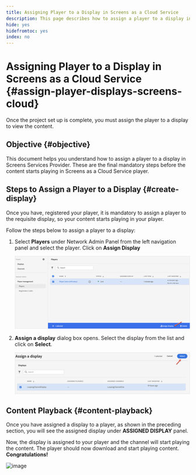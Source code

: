 ```yaml
---
title: Assigning Player to a Display in Screens as a Cloud Service
description: This page describes how to assign a player to a display in Screens as a Cloud Service.
hide: yes
hidefromtoc: yes
index: no
---
```


# Assigning Player to a Display in Screens as a Cloud Service {#assign-player-displays-screens-cloud}

Once the project set up is complete, you must assign the player to a display to view the content.

## Objective {#objective}

This document helps you understand how to assign a player to a display in Screens Services Provider. These are the final mandatory steps before the content starts playing in Screens as a Cloud Service player.

## Steps to Assign a Player to a Display {#create-display}

Once you have, registered your player, it is mandatory to assign a player to the requisite display, so your content starts playing in your player.

Follow the steps below to assign a player to a display:

1. Select **Players** under Network Admin Panel from the left navigation panel and select the player. Click on **Assign Display**

   ![image](/help/screens-cloud/assets/player/register-player7.png)

1. **Assign a display** dialog box opens. Select the display from the list and click on **Select**.

   ![image](/help/screens-cloud/assets/player/register-player8.png)

## Content Playback {#content-playback}

Once you have assigned a display to a player, as shown in the preceding section, you will see the assigned display under **ASSIGNED DISPLAY** panel.

Now, the display is assigned to your player and the channel will start playing the content. The player should now download and start playing content. **Congratulations!** 

   ![image](/help/screens-cloud/assets/player/output.gif)

